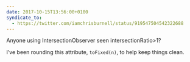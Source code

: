 ```yaml
---
date: 2017-10-15T13:56:00+0100
syndicate_to:
  - https://twitter.com/iamchrisburnell/status/919547504542322688
---
```


Anyone using IntersectionObserver seen intersectionRatio>1?

I’ve been rounding this attribute, `toFixed(n)`, to help keep things clean.
